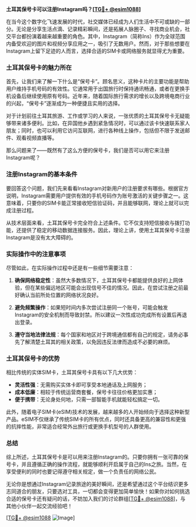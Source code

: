 **土耳其保号卡可以注册Instagram吗？[[TG💪+ @esim1088](https://t.me/s/esim1088)]**

在当今这个数字化飞速发展的时代，社交媒体已经成为人们生活中不可或缺的一部分。无论是分享生活点滴、记录精彩瞬间，还是拓展人脉圈子、寻找商业机会，社交平台都扮演着越来越重要的角色。其中，Instagram（简称Ins）作为全球范围内备受欢迎的图片和视频分享应用之一，吸引了无数用户。然而，对于那些想要在Instagram上留下足迹的人而言，选择合适的SIM卡或网络服务就显得尤为重要。

### 土耳其保号卡的魅力所在

首先，让我们来了解一下什么是“保号卡”。顾名思义，这种卡片的主要功能是帮助用户维持手机号码的有效性。它通常用于出国旅行时保持通讯畅通，或者在更换手机设备后继续使用原有号码。近年来，随着国际旅行需求的增长以及跨境电商行业的兴起，“保号卡”逐渐成为一种便捷且实用的选择。

对于计划前往土耳其旅游、工作或学习的人来说，一张优质的土耳其保号卡无疑能够带来诸多便利。比如，在异国他乡遇到紧急情况时，可以通过该卡快速联系家人朋友；同时，也可以利用它访问互联网，进行各种线上操作，包括但不限于发送邮件、观看视频直播等。

那么问题来了——既然有了这么方便的保号卡，我们是否可以用它来注册Instagram呢？

### 注册Instagram的基本条件

要回答这个问题，我们先来看看Instagram对新用户的注册要求有哪些。根据官方说明，Instagram需要用户提供有效的手机号码作为账号激活的关键步骤之一。这意味着，只要你的SIM卡能正常接收短信验证码，并且能够联网，理论上就可以完成注册过程。

从技术层面来看，土耳其保号卡完全符合上述条件。它不仅支持短信接收与拨打功能，还提供了稳定的移动数据连接服务。因此，理论上讲，使用土耳其保号卡注册Instagram是没有太大障碍的。

### 实际操作中的注意事项

尽管如此，在实际操作过程中还是有一些细节需要注意：

1. **确保网络稳定性**：虽然大多数情况下，土耳其保号卡都能提供良好的上网体验，但在某些偏远地区可能会出现信号不佳的情况。因此，在尝试注册之前最好确认当前所处位置的网络状况良好。
   
2. **避免频繁操作**：如果短时间内多次尝试注册同一个账号，可能会触发Instagram的安全机制而导致封禁。所以建议一次性成功完成所有设置后再退出登录。

3. **遵守当地法律法规**：每个国家和地区对于跨境通信都有自己的规定，请务必事先了解清楚土耳其的相关政策，以免因违反法律而造成不必要的麻烦。

### 土耳其保号卡的优势

相比传统的实体SIM卡，土耳其保号卡具有以下几大优势：

- **灵活性强**：无需购买实体卡即可享受本地通话及上网服务；
- **成本低廉**：相较于传统运营商套餐，保号卡往往价格更加实惠；
- **便于携带**：无论身处何地，只需一部智能手机就能轻松搞定一切。

此外，随着电子SIM卡(eSIM)技术的发展，越来越多的人开始倾向于选择这种新型产品。eSIM不仅继承了传统SIM卡的所有优点，同时还具备更高的兼容性和更强的抗摔性能，非常适合经常外出旅行或更换手机型号的人群使用。

### 总结

综上所述，土耳其保号卡是可以用来注册Instagram的。只要你拥有一张可靠的保号卡，并且遵循正确的操作流程，就能够顺利开启属于自己的Ins之旅。当然，在享受便利的同时也要记得遵守相关规定，做一个负责任的网络公民。

无论你是想通过Instagram记录旅途的美好瞬间，还是希望通过这个平台结识更多志同道合的朋友，只要选对工具，一切都会变得更加简单愉快！如果你对如何挑选合适的保号卡还有疑问的话，不妨加入我们的讨论群组[[TG💪+ @esim1088](https://t.me/s/esim1088)]，与其他小伙伴一起交流经验吧！

[[TG💪+ @esim1088](https://t.me/s/esim1088) ![Image](https://i.postimg.cc/4NQfJmqS/Snipaste-2025-05-13-00-14-12.png)]